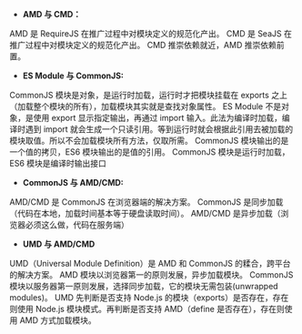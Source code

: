 - **AMD 与 CMD：**

AMD 是 RequireJS 在推广过程中对模块定义的规范化产出。
CMD 是 SeaJS 在推广过程中对模块定义的规范化产出。
CMD 推崇依赖就近，AMD 推崇依赖前置。

- **ES Module 与 CommonJS:**

CommonJS 模块是对象，是运行时加载，运行时才把模块挂载在 exports 之上（加载整个模块的所有），加载模块其实就是查找对象属性。
ES Module 不是对象，是使用 export 显示指定输出，再通过 import 输入。此法为编译时加载，编译时遇到 import 就会生成一个只读引用。等到运行时就会根据此引用去被加载的模块取值。所以不会加载模块所有方法，仅取所需。
CommonJS 模块输出的是一个值的拷贝，ES6 模块输出的是值的引用。
CommonJS 模块是运行时加载，ES6 模块是编译时输出接口

- **CommonJS 与 AMD/CMD:**

AMD/CMD 是 CommonJS 在浏览器端的解决方案。
CommonJS 是同步加载（代码在本地，加载时间基本等于硬盘读取时间）。
AMD/CMD 是异步加载（浏览器必须这么做，代码在服务端）

- **UMD 与 AMD/CMD**

UMD（Universal Module Definition）是 AMD 和 CommonJS 的糅合，跨平台的解决方案。
AMD 模块以浏览器第一的原则发展，异步加载模块。
CommonJS 模块以服务器第一原则发展，选择同步加载，它的模块无需包装(unwrapped modules)。
UMD 先判断是否支持 Node.js 的模块（exports）是否存在，存在则使用 Node.js 模块模式。再判断是否支持 AMD（define 是否存在），存在则使用 AMD 方式加载模块。
